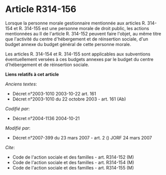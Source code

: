 # Article R314-156

Lorsque la personne morale gestionnaire mentionnée aux articles R. 314-154 et R. 314-155 est une personne morale de droit
public, les actions mentionnées au II de l'article R. 314-152 peuvent faire l'objet, au même titre que l'activité du centre
d'hébergement et de réinsertion sociale, d'un budget annexe du budget général de cette personne morale.

Les articles R. 314-154 et R. 314-155 sont applicables aux subventions éventuellement versées à ces budgets annexes par le
budget du centre d'hébergement et de réinsertion sociale.

**Liens relatifs à cet article**

_Anciens textes_:

  - Décret n°2003-1010 2003-10-22 art. 161
  - Décret n°2003-1010 du 22 octobre 2003 - art. 161 (Ab)

_Codifié par_:

  - Décret n°2004-1136 2004-10-21

_Modifié par_:

  - Décret n°2007-399 du 23 mars 2007 - art. 2 () JORF 24 mars 2007

_Cite_:

  - Code de l'action sociale et des familles - art. R314-152 (M)
  - Code de l'action sociale et des familles - art. R314-154 (M)
  - Code de l'action sociale et des familles - art. R314-155 (M)
